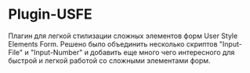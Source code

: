 Plugin-USFE
===========

Плагин для легкой стилизации сложных элементов форм User Style Elements Form.
Решено было объединить несколько скриптов "Input-File" и "Input-Number" и добавить еще много чего интересного для быстрой и легкой работой со сложными элементами форм.
